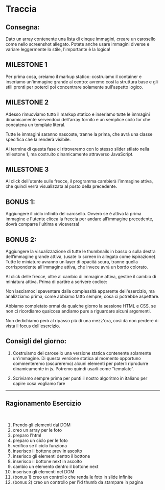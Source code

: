 # Traccia

## Consegna:

Dato un array contenente una lista di cinque immagini, creare un carosello come
nello screenshot allegato. Potete anche usare immagini diverse e variare
leggermente lo stile, l'importante è la logica!

## MILESTONE 1

Per prima cosa, creiamo il markup statico: costruiamo il container e inseriamo
un'immagine grande al centro: avremo così la struttura base e gli stili pronti
per poterci poi concentrare solamente sull'aspetto logico.

## MILESTONE 2

Adesso rimuoviamo tutto il markup statico e inseriamo tutte le immagini
dinamicamente servendoci dell'array fornito e un semplice ciclo for che
concatena un template literal.

Tutte le immagini saranno nascoste, tranne la prima, che avrà una classe
specifica che la renderà visibile.

Al termine di questa fase ci ritroveremo con lo stesso slider stilato nella
milestone 1, ma costruito dinamicamente attraverso JavaScript.

## MILESTONE 3

Al click dell'utente sulle frecce, il programma cambierà l’immagine attiva, che
quindi verrà visualizzata al posto della precedente.

## BONUS 1:

Aggiungere il ciclo infinito del carosello. Ovvero se è attiva la prima immagine
e l'utente clicca la freccia per andare all’immagine precedente, dovrà comparre
l'ultima e viceversa!

## BONUS 2:

Aggiungere la visualizzazione di tutte le thumbnails in basso o sulla destra
dell’immagine grande attiva, (usate lo screen in allegato come ispirazione).
Tutte le miniature avranno un layer di opacità scura, tranne quella
corrispondente all’immagine attiva, che invece avrà un bordo colorato.

Al click delle frecce, oltre al cambio di immagine attiva, gestire il cambio di
miniatura attiva. Prima di partire a scrivere codice:

Non lasciamoci spaventare dalla complessità apparente dell'esercizio, ma
analizziamo prima, come abbiamo fatto sempre, cosa ci potrebbe aspettare.

Abbiamo completato ormai da qualche giorno la sessione HTML e CSS, se non ci
ricordiamo qualcosa andiamo pure a riguardare alcuni argomenti.

Non dedichiamo però al ripasso più di una mezz'ora, così da non perdere di vista
il focus dell'esercizio.

## Consigli del giorno:

1. Costruiamo del carosello una versione statica contenente solamente
   un'immagine. Di questa versione statica al momento opportuno commenteremo
   (oscureremo) alcuni elementi per poterli riprodurre dinamicamente in js.
   Potremo quindi usarli come "template".

2. Scriviamo sempre prima per punti il nostro algoritmo in italiano per capire
cosa vogliamo fare
<hr>

## Ragionamento Esercizio

<br>

1. Prendo gli elementi dal DOM
1. creo un array per le foto
1. preparo l'html
1. preparo un ciclo per le foto
1. verifico se il ciclo funziona
1. inserisco il bottone prev in ascolto
1. inserisco gli elementi dentro il bottone
1. inserisco il bottone next in ascolto
1. cambio un elemento dentro il bottone next
1. inserisco gli elementi nel DOM
1. (bonus 1) creo un controllo che renda le foto in slide infinite
1. (bonus 2) creo un controllo per l'id thumb da stampare in pagina

